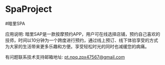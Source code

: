 # SpaProject
#暗里SPA

应用说明: 暗里SAP是一款按摩预约APP，用户可在线选择店铺，预约自己喜欢的技师，时间以10分钟为一个跨度进行预约，通过线上预订、线下体验享受的方式为大家的生活带来更多乐趣和方便。享受轻松时光的同时也减缓您的病痛。

有问题联系技术支持邮箱地址: pt.npq.zpx47567@gmail.com
